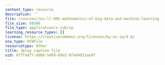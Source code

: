 ```yaml
---
content_type: resource
description: ''
file: /courses/res-ll-005-mathematics-of-big-data-and-machine-learning-january-iap-2020/677fad77ddb05469b9e26fad4911ae9f_pHOPafutFSo.vtt
file_size: 69306
file_type: application/x-subrip
learning_resource_types: []
license: https://creativecommons.org/licenses/by-nc-sa/4.0/
ocw_type: OCWFile
resourcetype: Other
title: 3play caption file
uid: 677fad77-ddb0-5469-b9e2-6fad4911ae9f
---
```

